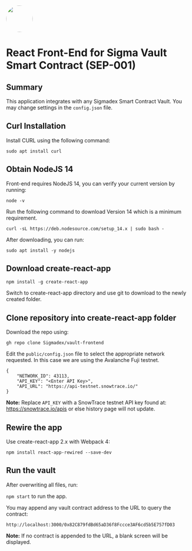 <img src="https://user-images.githubusercontent.com/33762147/155625647-55c69f06-e0ea-44a8-a425-7aa086c329c5.png" style="border-radius:50%;width:72px;">

# React Front-End for Sigma Vault Smart Contract (SEP-001)

## Summary

This application integrates with any Sigmadex Smart Contract Vault. You may change settings in the `config.json` file.

## Curl Installation

Install CURL using the following command:

``sudo apt install curl``

## Obtain NodeJS 14

Front-end requires NodeJS 14, you can verify your current version by running:

``node -v``

Run the following command to download Version 14 which is a minimum requirement.

``curl -sL https://deb.nodesource.com/setup_14.x | sudo bash -``

After downloading, you can run:

``sudo apt install -y nodejs``

## Download create-react-app

``npm install -g create-react-app``

Switch to create-react-app directory and use git to download to the newly created folder.

## Clone repository into create-react-app folder

Download the repo using:

``gh repo clone Sigmadex/vault-frontend``

Edit the `public/config.json` file to select the appropriate network requested. In this case we are using the Avalanche Fuji testnet.

```
{
    "NETWORK_ID": 43113,
    "API_KEY": "<Enter API Key>",
    "API_URL": "https://api-testnet.snowtrace.io/"
}
```
**Note:** Replace ``API_KEY`` with a SnowTrace testnet API key found at: https://snowtrace.io/apis or else history page will not update.

## Rewire the app

Use create-react-app 2.x with Webpack 4:

``npm install react-app-rewired --save-dev``

## Run the vault

After overwriting all files, run:

``npm start`` to run the app.

You may append any vault contract address to the URL to query the contract:

``http://localhost:3000/0x82C879fdBd65aD36f8Fccce3AF6cd5b5E757fD03``

**Note:** If no contract is appended to the URL, a blank screen will be displayed.
